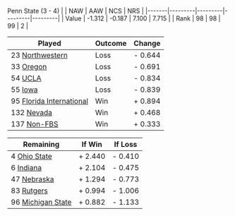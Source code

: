 Penn State (3 - 4)
|       |   NAW   |   AAW   |   NCS   |   NRS   |
|-------|---------|---------|---------|---------|
| Value |  -1.312 |  -0.187 |   7.100 |   7.715 |
| Rank  |      98 |      98 |      99 |       2 |

| Played                    | Outcome    |  Change  |
|---------------------------|------------|----------|
|  23 [Northwestern          ](Northwestern.md)| Loss       | -  0.644 |
|  33 [Oregon                ](Oregon.md)| Loss       | -  0.691 |
|  54 [UCLA                  ](UCLA.md)| Loss       | -  0.834 |
|  55 [Iowa                  ](Iowa.md)| Loss       | -  0.839 |
|  95 [Florida International ](FloridaInternational.md)| Win        | +  0.894 |
| 132 [Nevada                ](Nevada.md)| Win        | +  0.468 |
| 137 [Non-FBS               ](NonFBS.md)| Win        | +  0.333 |

| Remaining                 |  If Win  |  If Loss |
|---------------------------|----------|----------|
|   4 [Ohio State            ](OhioState.md)| +  2.440 | -  0.410 |
|   6 [Indiana               ](Indiana.md)| +  2.104 | -  0.475 |
|  47 [Nebraska              ](Nebraska.md)| +  1.294 | -  0.773 |
|  83 [Rutgers               ](Rutgers.md)| +  0.994 | -  1.006 |
|  96 [Michigan State        ](MichiganState.md)| +  0.882 | -  1.133 |

